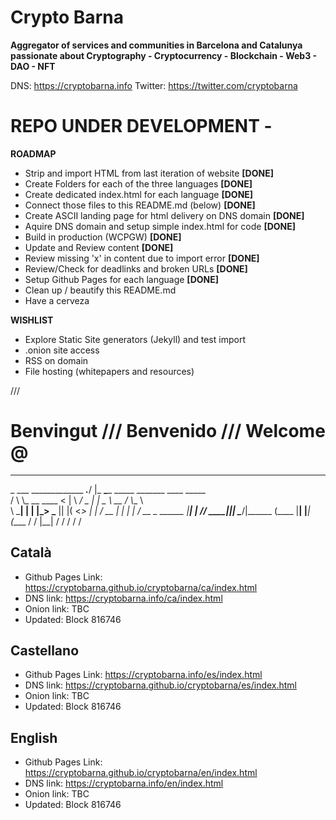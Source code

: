 # Crypto Barna

**Aggregator of services and communities in Barcelona and Catalunya passionate about Cryptography - Cryptocurrency - Blockchain - Web3 - DAO - NFT**

DNS: https://cryptobarna.info
Twitter: https://twitter.com/cryptobarna

# REPO UNDER DEVELOPMENT - 

**ROADMAP**
- Strip and import HTML from last iteration of website **[DONE]**
- Create Folders for each of the three languages **[DONE]**
- Create dedicated index.html for each language **[DONE]**
- Connect those files to this README.md (below) **[DONE]**
- Create ASCII landing page for html delivery on DNS domain **[DONE]**
- Aquire DNS domain and setup simple index.html for code **[DONE]**
- Build in production (WCPGW) **[DONE]**
- Update and Review content **[DONE]**
- Review missing 'x' in content due to import error **[DONE]**
- Review/Check for deadlinks and broken URLs **[DONE]**
- Setup Github Pages for each language **[DONE]**
- Clean up / beautify this README.md
- Have a cerveza

**WISHLIST**
- Explore Static Site generators (Jekyll) and test import
- .onion site access
- RSS on domain
- File hosting (whitepapers and resources)



///


# Benvingut /// Benvenido /// Welcome @

_________                      __       __________                            
\_   ___ _____________ ___.___/  |_ ____\______   _____ _______  ____ _____   
/    \  \\_  __ \____ <   |  \   __/  _ \|    |  _\__  \\_  __ \/    \\__  \  
\     \___|  | \|  |_> \___  ||  |(  <_> |    |   \/ __ \|  | \|   |  \/ __ \_
 \______  |__|  |   __// ____||__| \____/|______  (____  |__|  |___|  (____  /
        \/      |__|   \/                       \/     \/           \/     \/ 
        
## Català 
- Github Pages Link: https://cryptobarna.github.io/cryptobarna/ca/index.html
- DNS link: https://cryptobarna.info/ca/index.html
- Onion link: TBC
- Updated: Block 816746 

## Castellano 
- Github Pages Link: https://cryptobarna.info/es/index.html
- DNS link: https://cryptobarna.github.io/cryptobarna/es/index.html
- Onion link: TBC
- Updated: Block 816746 

## English
- Github Pages Link: https://cryptobarna.github.io/cryptobarna/en/index.html
- DNS link: https://cryptobarna.info/en/index.html
- Onion link: TBC
- Updated: Block 816746 
